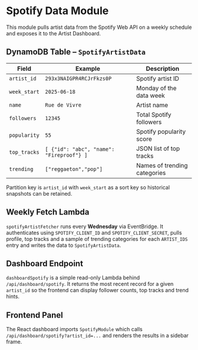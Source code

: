 # Spotify Data Module

This module pulls artist data from the Spotify Web API on a weekly schedule and exposes it to the Artist Dashboard.

## DynamoDB Table – `SpotifyArtistData`

| Field | Example | Description |
| --- | --- | --- |
| `artist_id` | `293x3NAIGPR4RCJrFkzs0P` | Spotify artist ID |
| `week_start` | `2025-06-18` | Monday of the data week |
| `name` | `Rue de Vivre` | Artist name |
| `followers` | `12345` | Total Spotify followers |
| `popularity` | `55` | Spotify popularity score |
| `top_tracks` | `[ {"id": "abc", "name": "Fireproof"} ]` | JSON list of top tracks |
| `trending` | `["reggaeton","pop"]` | Names of trending categories |

Partition key is `artist_id` with `week_start` as a sort key so historical snapshots can be retained.

## Weekly Fetch Lambda

`spotifyArtistFetcher` runs every **Wednesday** via EventBridge. It authenticates using `SPOTIFY_CLIENT_ID` and `SPOTIFY_CLIENT_SECRET`, pulls profile, top tracks and a sample of trending categories for each `ARTIST_IDS` entry and writes the data to `SpotifyArtistData`.

## Dashboard Endpoint

`dashboardSpotify` is a simple read-only Lambda behind `/api/dashboard/spotify`. It returns the most recent record for a given `artist_id` so the frontend can display follower counts, top tracks and trend hints.

## Frontend Panel

The React dashboard imports `SpotifyModule` which calls `/api/dashboard/spotify?artist_id=...` and renders the results in a sidebar frame.
